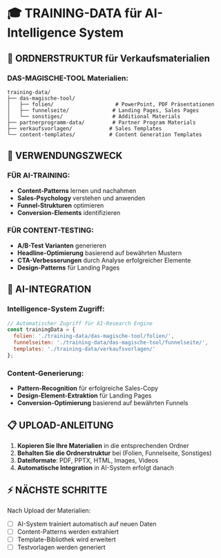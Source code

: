 # 🎓 TRAINING-DATA für AI-Intelligence System

## 📂 ORDNERSTRUKTUR für Verkaufsmaterialien

### **DAS-MAGISCHE-TOOL Materialien:**
```
training-data/
├── das-magische-tool/
│   ├── folien/                    # PowerPoint, PDF Präsentationen
│   ├── funnelseite/              # Landing Pages, Sales Pages
│   └── sonstiges/                # Additional Materials
├── partnerprogramm-data/         # Partner Program Materials  
├── verkaufsvorlagen/            # Sales Templates
└── content-templates/           # Content Generation Templates
```

## 🎯 VERWENDUNGSZWECK

### **FÜR AI-TRAINING:**
- **Content-Patterns** lernen und nachahmen
- **Sales-Psychology** verstehen und anwenden
- **Funnel-Strukturen** optimieren
- **Conversion-Elements** identifizieren

### **FÜR CONTENT-TESTING:**
- **A/B-Test Varianten** generieren
- **Headline-Optimierung** basierend auf bewährten Mustern
- **CTA-Verbesserungen** durch Analyse erfolgreicher Elemente
- **Design-Patterns** für Landing Pages

## 🤖 AI-INTEGRATION

### **Intelligence-System Zugriff:**
```javascript
// Automatischer Zugriff für AI-Research Engine
const trainingData = {
  folien: './training-data/das-magische-tool/folien/',
  funnelseiten: './training-data/das-magische-tool/funnelseite/',
  templates: './training-data/verkaufsvorlagen/'
};
```

### **Content-Generierung:**
- **Pattern-Recognition** für erfolgreiche Sales-Copy
- **Design-Element-Extraktion** für Landing Pages
- **Conversion-Optimierung** basierend auf bewährten Funnels

## 📋 UPLOAD-ANLEITUNG

1. **Kopieren Sie Ihre Materialien** in die entsprechenden Ordner
2. **Behalten Sie die Ordnerstruktur** bei (Folien, Funnelseite, Sonstiges)
3. **Dateiformate**: PDF, PPTX, HTML, Images, Videos
4. **Automatische Integration** in AI-System erfolgt danach

## ⚡ NÄCHSTE SCHRITTE

Nach Upload der Materialien:
- [ ] AI-System trainiert automatisch auf neuen Daten
- [ ] Content-Patterns werden extrahiert
- [ ] Template-Bibliothek wird erweitert
- [ ] Testvorlagen werden generiert
